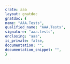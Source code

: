 ```yaml
---
crate: aaa
layout: gnatdoc
gnatdoc: {
name: "AAA.Tests",
qualified_name: "AAA.Tests",
signature: "aaa.tests",
enclosing: "aaa",
is_private: false,
documentation: "",
documentation_snippet: "",
}
---
```

